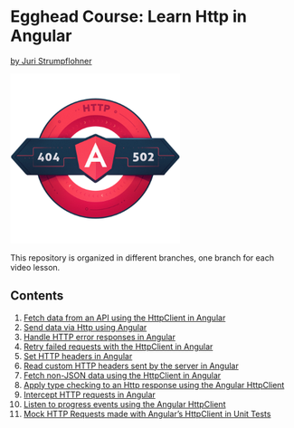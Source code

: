 # Egghead Course: Learn Http in Angular

[by Juri Strumpflohner](https://twitter.com/juristr)

<a href="https://egghead.io/courses/learn-http-in-angular"><img src="./http-artwork.png" style="max-width:300px" /></a>

This repository is organized in different branches, one branch for each video lesson.

## Contents

1. [Fetch data from an API using the HttpClient in Angular](https://github.com/juristr/egghead-learn-http-in-angular/tree/fetch-data-from-api)
1. [Send data via Http using Angular](https://github.com/juristr/egghead-learn-http-in-angular/tree/send-data-to-server)
1. [Handle HTTP error responses in Angular](https://github.com/juristr/egghead-learn-http-in-angular/tree/handle-http-error-responses)
1. [Retry failed requests with the HttpClient in Angular](https://github.com/juristr/egghead-learn-http-in-angular/tree/retry-failed-requests)
1. [Set HTTP headers in Angular](https://github.com/juristr/egghead-learn-http-in-angular/tree/set-header-in-request)
1. [Read custom HTTP headers sent by the server in Angular](https://github.com/juristr/egghead-learn-http-in-angular/tree/read-custom-headers)
1. [Fetch non-JSON data using the HttpClient in Angular](https://github.com/juristr/egghead-learn-http-in-angular/tree/request-non-json-data)
1. [Apply type checking to an Http response using the Angular HttpClient](https://github.com/juristr/egghead-learn-http-in-angular/tree/apply-type-checking)
1. [Intercept HTTP requests in Angular](https://github.com/juristr/egghead-learn-http-in-angular/tree/intercept-http-in-angular)
1. [Listen to progress events using the Angular HttpClient](https://github.com/juristr/egghead-learn-http-in-angular/tree/listen-progress-events)
1. [Mock HTTP Requests made with Angular’s HttpClient in Unit Tests](https://github.com/juristr/egghead-learn-http-in-angular/tree/mock-http-in-unittests)
